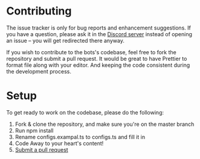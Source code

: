 # Contributing

The issue tracker is only for bug reports and enhancement suggestions. If you have a question, please ask it in the [Discord server](https://discord.com/invite/E7KAuWG) instead of opening an issue – you will get redirected there anyway.

If you wish to contribute to the bots's codebase, feel free to fork the repository and submit a pull request.
It would be great to have Prettier to format file along with your editor. And keeping the code consistent during the development process.

# Setup

To get ready to work on the codebase, please do the following:

1. Fork & clone the repository, and make sure you're on the master branch
2. Run npm install
3. Rename configs.exampal.ts to configs.ts and fill it in
4. Code Away to your heart's content!
5. [Submit a pull request](https://github.com/kei-projects/discord-verifcation/compare)
